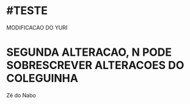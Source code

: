 #TESTE
========
MODIFICACAO DO YURI

SEGUNDA ALTERACAO, N PODE SOBRESCREVER ALTERACOES DO COLEGUINHA
=======

Zé do Nabo

